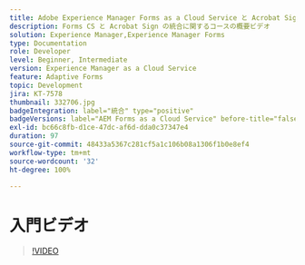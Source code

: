 ```yaml
---
title: Adobe Experience Manager Forms as a Cloud Service と Acrobat Sign の統合
description: Forms CS と Acrobat Sign の統合に関するコースの概要ビデオ
solution: Experience Manager,Experience Manager Forms
type: Documentation
role: Developer
level: Beginner, Intermediate
version: Experience Manager as a Cloud Service
feature: Adaptive Forms
topic: Development
jira: KT-7578
thumbnail: 332706.jpg
badgeIntegration: label="統合" type="positive"
badgeVersions: label="AEM Forms as a Cloud Service" before-title="false"
exl-id: bc66c8fb-d1ce-47dc-af6d-dda0c37347e4
duration: 97
source-git-commit: 48433a5367c281cf5a1c106b08a1306f1b0e8ef4
workflow-type: tm+mt
source-wordcount: '32'
ht-degree: 100%

---
```


# 入門ビデオ


>[!VIDEO](https://video.tv.adobe.com/v/332706?quality=12&learn=on)
